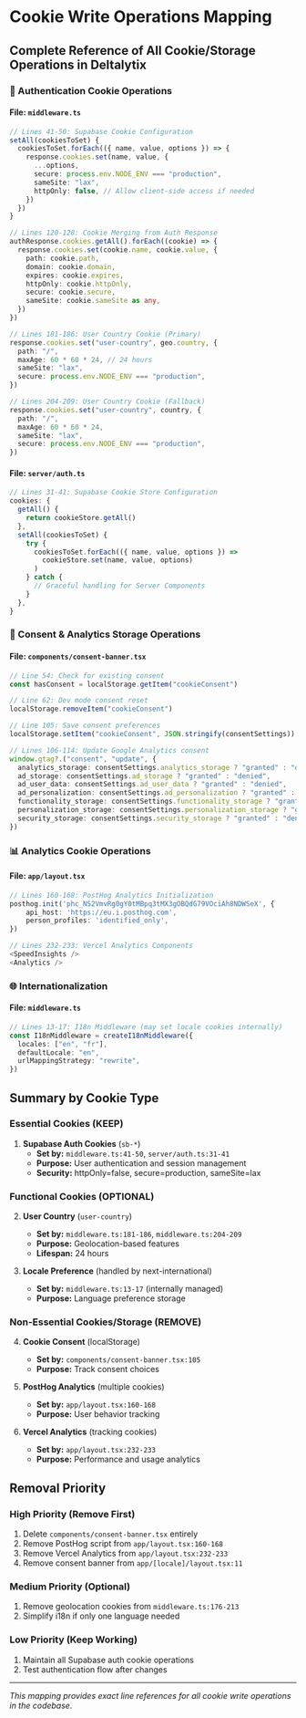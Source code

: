 # Cookie Write Operations Mapping

## Complete Reference of All Cookie/Storage Operations in Deltalytix

### 🔐 Authentication Cookie Operations

#### File: `middleware.ts`
```typescript
// Lines 41-50: Supabase Cookie Configuration
setAll(cookiesToSet) {
  cookiesToSet.forEach(({ name, value, options }) => {
    response.cookies.set(name, value, {
      ...options,
      secure: process.env.NODE_ENV === "production",
      sameSite: "lax",
      httpOnly: false, // Allow client-side access if needed
    })
  })
}

// Lines 120-128: Cookie Merging from Auth Response
authResponse.cookies.getAll().forEach((cookie) => {
  response.cookies.set(cookie.name, cookie.value, {
    path: cookie.path,
    domain: cookie.domain,
    expires: cookie.expires,
    httpOnly: cookie.httpOnly,
    secure: cookie.secure,
    sameSite: cookie.sameSite as any,
  })
})

// Lines 181-186: User Country Cookie (Primary)
response.cookies.set("user-country", geo.country, {
  path: "/",
  maxAge: 60 * 60 * 24, // 24 hours
  sameSite: "lax",
  secure: process.env.NODE_ENV === "production",
})

// Lines 204-209: User Country Cookie (Fallback)
response.cookies.set("user-country", country, {
  path: "/",
  maxAge: 60 * 60 * 24,
  sameSite: "lax",
  secure: process.env.NODE_ENV === "production",
})
```

#### File: `server/auth.ts`
```typescript
// Lines 31-41: Supabase Cookie Store Configuration
cookies: {
  getAll() {
    return cookieStore.getAll()
  },
  setAll(cookiesToSet) {
    try {
      cookiesToSet.forEach(({ name, value, options }) =>
        cookieStore.set(name, value, options)
      )
    } catch {
      // Graceful handling for Server Components
    }
  },
}
```

### 🍪 Consent & Analytics Storage Operations

#### File: `components/consent-banner.tsx`
```typescript
// Line 54: Check for existing consent
const hasConsent = localStorage.getItem("cookieConsent")

// Line 62: Dev mode consent reset
localStorage.removeItem("cookieConsent")

// Line 105: Save consent preferences
localStorage.setItem("cookieConsent", JSON.stringify(consentSettings))

// Lines 106-114: Update Google Analytics consent
window.gtag?.("consent", "update", {
  analytics_storage: consentSettings.analytics_storage ? "granted" : "denied",
  ad_storage: consentSettings.ad_storage ? "granted" : "denied",
  ad_user_data: consentSettings.ad_user_data ? "granted" : "denied",
  ad_personalization: consentSettings.ad_personalization ? "granted" : "denied",
  functionality_storage: consentSettings.functionality_storage ? "granted" : "denied",
  personalization_storage: consentSettings.personalization_storage ? "granted" : "denied",
  security_storage: consentSettings.security_storage ? "granted" : "denied",
})
```

### 📊 Analytics Cookie Operations

#### File: `app/layout.tsx`
```typescript
// Lines 160-168: PostHog Analytics Initialization
posthog.init('phc_NS2VmvRg0gY0tMBpq3tMX3gOBQdG79VOciAh8NDWSeX', {
    api_host: 'https://eu.i.posthog.com',
    person_profiles: 'identified_only',
})

// Lines 232-233: Vercel Analytics Components
<SpeedInsights />
<Analytics />
```

### 🌐 Internationalization

#### File: `middleware.ts`
```typescript
// Lines 13-17: I18n Middleware (may set locale cookies internally)
const I18nMiddleware = createI18nMiddleware({
  locales: ["en", "fr"],
  defaultLocale: "en",
  urlMappingStrategy: "rewrite",
})
```

## Summary by Cookie Type

### Essential Cookies (KEEP)
1. **Supabase Auth Cookies** (`sb-*`)
   - **Set by:** `middleware.ts:41-50`, `server/auth.ts:31-41`
   - **Purpose:** User authentication and session management
   - **Security:** httpOnly=false, secure=production, sameSite=lax

### Functional Cookies (OPTIONAL)
2. **User Country** (`user-country`)
   - **Set by:** `middleware.ts:181-186`, `middleware.ts:204-209`
   - **Purpose:** Geolocation-based features
   - **Lifespan:** 24 hours

3. **Locale Preference** (handled by next-international)
   - **Set by:** `middleware.ts:13-17` (internally managed)
   - **Purpose:** Language preference storage

### Non-Essential Cookies/Storage (REMOVE)
4. **Cookie Consent** (localStorage)
   - **Set by:** `components/consent-banner.tsx:105`
   - **Purpose:** Track consent choices

5. **PostHog Analytics** (multiple cookies)
   - **Set by:** `app/layout.tsx:160-168`
   - **Purpose:** User behavior tracking

6. **Vercel Analytics** (tracking cookies)
   - **Set by:** `app/layout.tsx:232-233`
   - **Purpose:** Performance and usage analytics

## Removal Priority

### High Priority (Remove First)
1. Delete `components/consent-banner.tsx` entirely
2. Remove PostHog script from `app/layout.tsx:160-168`
3. Remove Vercel Analytics from `app/layout.tsx:232-233`
4. Remove consent banner from `app/[locale]/layout.tsx:11`

### Medium Priority (Optional)
1. Remove geolocation cookies from `middleware.ts:176-213`
2. Simplify i18n if only one language needed

### Low Priority (Keep Working)
1. Maintain all Supabase auth cookie operations
2. Test authentication flow after changes

---

*This mapping provides exact line references for all cookie write operations in the codebase.*
